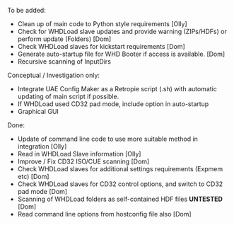 To be added:
- Clean up of main code to Python style requirements [Olly]
- Check for WHDLoad slave updates and provide warning (ZIPs/HDFs) or perform update (Folders) [Dom]
- Check WHDLoad slaves for kickstart requirements [Dom]
- Generate auto-startup file for WHD Booter if access is available. [Dom]
- Recursive scanning of InputDirs


Conceptual / Investigation only:
- Integrate UAE Config Maker as a Retropie script (.sh) with automatic updating of main script if possible.
- If WHDLoad used CD32 pad mode, include option in auto-startup
- Graphical GUI 


Done:
- Update of command line code to use more suitable method in integration [Olly]
- Read in WHDLoad Slave information [Olly]
- Improve / Fix CD32 ISO/CUE scanning [Dom]
- Check WHDLoad slaves for additional settings requirements (Expmem etc) [Dom]
- Check WHDLoad slaves for CD32 control options, and switch to CD32 pad mode [Dom]
- Scanning of WHDLoad folders as self-contained HDF files **UNTESTED** [Dom]
- Read command line options from hostconfig file also [Dom]
